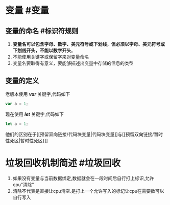 # 变量 #变量 
## 变量的命名  #标识符规则
1. **变量名可以包含字母、数字、美元符号或下划线，但必须以字母、美元符号或下划线开头，不能以数字开头**。
2. 不能使用关键字或保留字来对变量命名
3. 变量名要取得有意义，要能够描述出变量中存储的信息的类型
## 变量的定义
老版本使用 ***var*** 关键字,代码如下
``` JavaScript
var a = 1;
```
现在使用 ***let*** 关键字,代码如下
``` JavaScript
let a = 1;
```
他们的区别在于[[预留双向链接/代码块变量|代码块变量]]与[[预留双向链接/暂时性死区|暂时性死区}]]
# 垃圾回收机制简述 #垃圾回收
1. 如果没有变量与当前数据绑定,数据就会在一段时间后自行打上标识,允许cpu"清除"
2. 清除不代表是直接让cpu清空.是打上一个允许写入的标记让cpu在需要数可以自行写入
